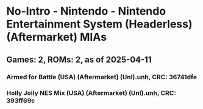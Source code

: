 # No-Intro - Nintendo - Nintendo Entertainment System (Headerless) (Aftermarket) MIAs
## Games: 2, ROMs: 2, as of 2025-04-11

### Armed for Battle (USA) (Aftermarket) (Unl).unh, CRC: 36741dfe
### Holly Jolly NES Mix (USA) (Aftermarket) (Unl).unh, CRC: 393ff69c
